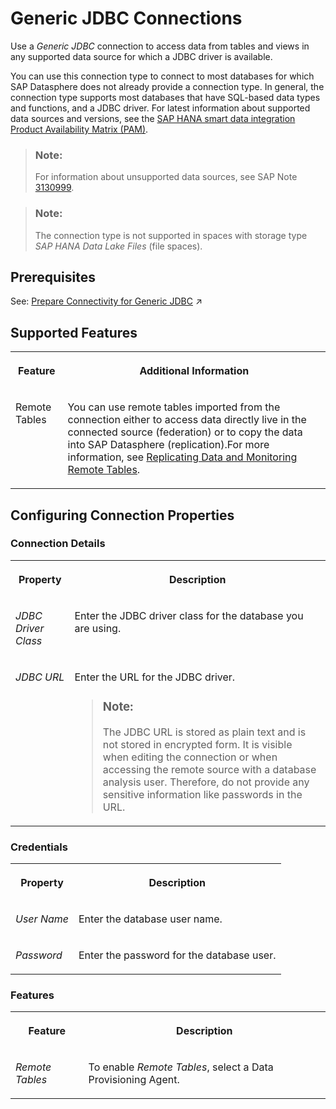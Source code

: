 <!-- loioeeae3aca6d0040149f7b1e658c434f15 -->

# Generic JDBC Connections

Use a *Generic JDBC* connection to access data from tables and views in any supported data source for which a JDBC driver is available.

You can use this connection type to connect to most databases for which SAP Datasphere does not already provide a connection type. In general, the connection type supports most databases that have SQL-based data types and functions, and a JDBC driver. For latest information about supported data sources and versions, see the [SAP HANA smart data integration Product Availability Matrix \(PAM\)](https://support.sap.com/content/dam/launchpad/en_us/pam/pam-essentials/TIP/PAM_HANA_SDI_2_0.pdf).

> ### Note:  
> For information about unsupported data sources, see SAP Note [3130999](https://me.sap.com/notes/3130999).

> ### Note:  
> The connection type is not supported in spaces with storage type *SAP HANA Data Lake Files* \(file spaces\).



<a name="loioeeae3aca6d0040149f7b1e658c434f15__section_j1b_byq_spb"/>

## Prerequisites

See: [Prepare Connectivity for Generic JDBC](https://help.sap.com/viewer/935116dd7c324355803d4b85809cec97/DEV_CURRENT/en-US/648fabfc94ad4da7853ef9a4d284aeac.html "To be able to successfully validate and use a Generic JDBC connection for remote tables certain preparations have to be made.") :arrow_upper_right:



<a name="loioeeae3aca6d0040149f7b1e658c434f15__JDBC_usage"/>

## Supported Features


<table>
<tr>
<th valign="top">

Feature

</th>
<th valign="top">

Additional Information

</th>
</tr>
<tr>
<td valign="top">

Remote Tables

</td>
<td valign="top">

You can use remote tables imported from the connection either to access data directly live in the connected source \(federation\) or to copy the data into SAP Datasphere \(replication\).For more information, see [Replicating Data and Monitoring Remote Tables](../Data-Integration-Monitor/replicating-data-and-monitoring-remote-tables-4dd95d7.md).

</td>
</tr>
</table>



<a name="loioeeae3aca6d0040149f7b1e658c434f15__section_nrb_hcc_x4b"/>

## Configuring Connection Properties



### Connection Details


<table>
<tr>
<th valign="top">

Property

</th>
<th valign="top">

Description

</th>
</tr>
<tr>
<td valign="top">

*JDBC Driver Class* 

</td>
<td valign="top">

Enter the JDBC driver class for the database you are using. 

</td>
</tr>
<tr>
<td valign="top">

*JDBC URL*

</td>
<td valign="top">

Enter the URL for the JDBC driver.

> ### Note:  
> The JDBC URL is stored as plain text and is not stored in encrypted form. It is visible when editing the connection or when accessing the remote source with a database analysis user. Therefore, do not provide any sensitive information like passwords in the URL.



</td>
</tr>
</table>



### Credentials


<table>
<tr>
<th valign="top">

Property

</th>
<th valign="top">

Description

</th>
</tr>
<tr>
<td valign="top">

*User Name*

</td>
<td valign="top">

Enter the database user name.

</td>
</tr>
<tr>
<td valign="top">

*Password*

</td>
<td valign="top">

Enter the password for the database user.

</td>
</tr>
</table>



### Features


<table>
<tr>
<th valign="top">

Feature

</th>
<th valign="top">

Description

</th>
</tr>
<tr>
<td valign="top">

*Remote Tables*

</td>
<td valign="top">

To enable *Remote Tables*, select a Data Provisioning Agent. 

</td>
</tr>
</table>

